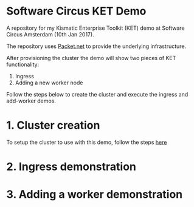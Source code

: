 # Software Circus KET Demo
A repository for my Kismatic Enterprise Toolkit (KET) demo at Software Circus Amsterdam (10th Jan 2017).

The repository uses [Packet.net](https://www.packet.net/) to provide the underlying infrastructure.

After provisioning the cluster the demo will show two pieces of KET functionality:

1. Ingress
2. Adding a new worker node

Follow the steps below to create the cluster and execute the ingress and add-worker demos.

# 1. Cluster creation
To setup the cluster to use with this demo, follow the steps [here](docs/local-machine-setup.md)

# 2. Ingress demonstration


# 3. Adding a worker demonstration
